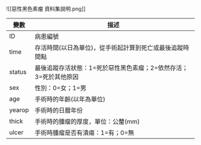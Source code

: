 ![[惡性黑色素瘤 資料集說明.png]]

| 變數     | 描述                                  |
| ------ | ----------------------------------- |
| ID     | 病患編號                                |
| time   | 存活時間(以日為單位)，從手術起計算到死亡或最後追蹤時間點       |
| status | 最後追蹤存活狀態：1=死於惡性黑色素瘤；2=依然存活；3=死於其他原因 |
| sex    | 性別：0=女；1=男                          |
| age    | 手術時的年齡(以年為單位)                       |
| yearop | 手術時的日曆年份                            |
| thick  | 手術時的腫瘤的厚度，單位：公釐(mm)                 |
| ulcer  | 手術時腫瘤是否有潰瘍：1=有；0=無                  |
